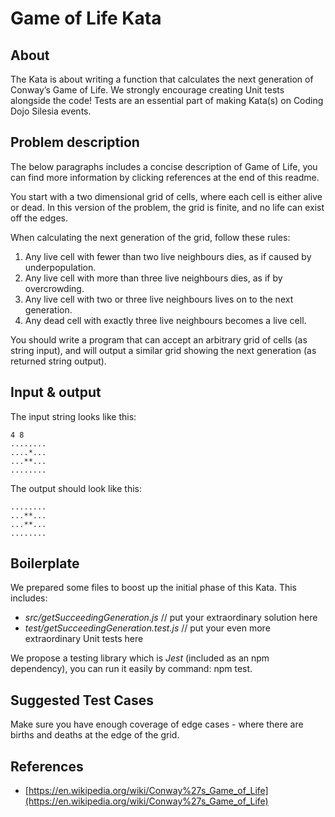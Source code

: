 # Game of Life Kata 

## About

The Kata is about writing a function that calculates 
the next generation of Conway’s Game of Life.
We strongly encourage creating Unit tests alongside
the code! Tests are an essential part of making Kata(s)
on Coding Dojo Silesia events.

## Problem description

The below paragraphs includes a concise description
of Game of Life, you can find more information
by clicking references at the end of this readme.

You start with a two dimensional grid of cells, where
each cell is either alive or dead. In this version of
the problem, the grid is finite, and no life can exist
off the edges.

When calculating the next generation of the grid, follow
these rules:

1. Any live cell with fewer than two live neighbours dies, as if caused by underpopulation.
2. Any live cell with more than three live neighbours dies, as if by overcrowding.
3. Any live cell with two or three live neighbours lives on to the next generation.
4. Any dead cell with exactly three live neighbours becomes a live cell.

You should write a program that can accept an arbitrary
grid of cells (as string input), and will output a similar grid
showing the next generation (as returned string output).

## Input & output

The input string looks like this:
```
4 8
........
....*...
...**...
........
```

The output should look like this:
```
........
...**...
...**...
........
```

## Boilerplate

We prepared some files to boost up the initial phase of
this Kata. This includes:
- _src/getSucceedingGeneration.js_ // put your extraordinary solution here
- _test/getSucceedingGeneration.test.js_ // put your even more extraordinary Unit tests here

We propose a testing library which is _Jest_ (included as an npm
dependency), you can run it easily by command: npm test.

## Suggested Test Cases

Make sure you have enough coverage of edge cases - where
there are births and deaths at the edge of the grid.

## References

- [https://en.wikipedia.org/wiki/Conway%27s_Game_of_Life](https://en.wikipedia.org/wiki/Conway%27s_Game_of_Life)
